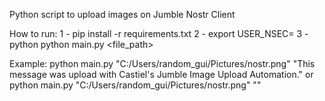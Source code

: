 Python script to upload images on Jumble Nostr Client

How to run:
1 - pip install -r requirements.txt
2 - export USER_NSEC=<your nsec>
3 - python python main.py <file_path> <message>

Example:
python main.py "C:/Users/random_gui/Pictures/nostr.png" "This message was upload with Castiel's Jumble Image Upload Automation." or 
python main.py "C:/Users/random_gui/Pictures/nostr.png" ""

